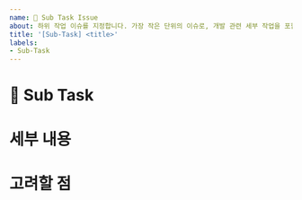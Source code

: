 ```yaml
---
name: 📙 Sub Task Issue
about: 하위 작업 이슈를 지정합니다. 가장 작은 단위의 이슈로, 개발 관련 세부 작업을 포함합니다.
title: '[Sub-Task] <title>'
labels:
- Sub-Task
---
```


# 📙 Sub Task
<!-- 
    해당 섹션에서는 하위 작업의 개요를 작성합니다
    1~2 줄 내외로 간략하게 작성해주세요
-->

# 세부 내용
<!-- 
    해당 섹션에서는 하위 작업에 대한 전반적인 설명을 작성합니다.
    세부 요구사항 등은 해당 섹션에서는 해당 하위 작업에 대한 포괄적인 내용을 작성합니다.
-->

# 고려할 점
<!-- 
    해당 섹션에서는 하위 작업을 진행하면서 고려해야 할 사항을 작성합니다.
    없다면 해당 섹션을 삭제해주세요.
-->
